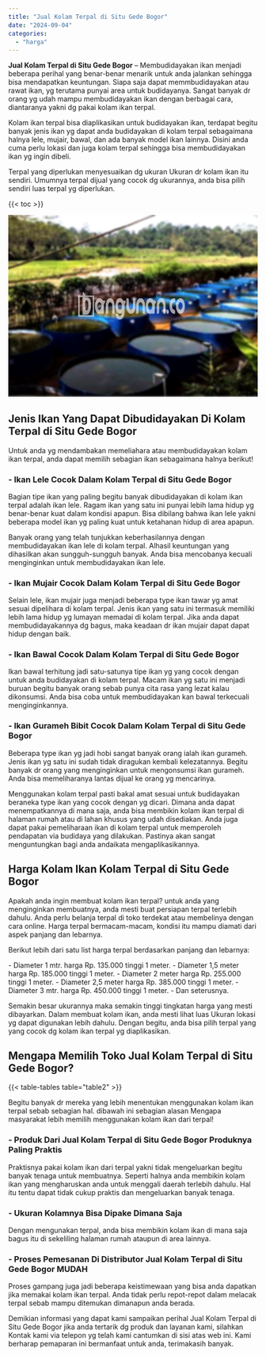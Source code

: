 ```yaml
---
title: "Jual Kolam Terpal di Situ Gede Bogor"
date: "2024-09-04"
categories: 
  - "harga"
---
```


**Jual Kolam Terpal di Situ Gede Bogor** – Membudidayakan ikan menjadi beberapa perihal yang benar-benar menarik untuk anda jalankan sehingga bisa mendapatkan keuntungan. Siapa saja dapat memmbudidayakan atau rawat ikan, yg terutama punyai area untuk budidayanya. Sangat banyak dr orang yg udah mampu membudidayakan ikan dengan berbagai cara, diantaranya yakni dg pakai kolam ikan terpal.

Kolam ikan terpal bisa diaplikasikan untuk budidayakan ikan, terdapat begitu banyak jenis ikan yg dapat anda budidayakan di kolam terpal sebagaimana halnya lele, mujair, bawal, dan ada banyak model ikan lainnya. Disini anda cuma perlu lokasi dan juga kolam terpal sehingga bisa membudidayakan ikan yg ingin dibeli.

Terpal yang diperlukan menyesuaikan dg ukuran Ukuran dr kolam ikan itu sendiri. Umumnya terpal dijual yang cocok dg ukurannya, anda bisa pilih sendiri luas terpal yg diperlukan.

{{< toc >}}

![Jual Kolam Terpal di Situ Gede Bogor](/images/jual-kolam-terpal-08.png)

## Jenis Ikan Yang Dapat Dibudidayakan Di Kolam Terpal di Situ Gede Bogor

Untuk anda yg mendambakan memeliahara atau membudidayakan kolam ikan terpal, anda dapat memilih sebagian ikan sebagaimana halnya berikut!

### \- Ikan Lele Cocok Dalam Kolam Terpal di Situ Gede Bogor

Bagian tipe ikan yang paling begitu banyak dibudidayakan di kolam ikan terpal adalah ikan lele. Ragam ikan yang satu ini punyai lebih lama hidup yg benar-benar kuat dalam kondisi apapun. Bisa dibilang bahwa ikan lele yakni beberapa model ikan yg paling kuat untuk ketahanan hidup di area apapun.

Banyak orang yang telah tunjukkan keberhasilannya dengan membudidayakan ikan lele di kolam terpal. Alhasil keuntungan yang dihasilkan akan sungguh-sungguh banyak. Anda bisa mencobanya kecuali menginginkan untuk membudidayakan ikan lele.

### \- Ikan Mujair Cocok Dalam Kolam Terpal di Situ Gede Bogor

Selain lele, ikan mujair juga menjadi beberapa type ikan tawar yg amat sesuai dipelihara di kolam terpal. Jenis ikan yang satu ini termasuk memiliki lebih lama hidup yg lumayan memadai di kolam terpal. Jika anda dapat membudidayakannya dg bagus, maka keadaan dr ikan mujair dapat dapat hidup dengan baik.

### \- Ikan Bawal Cocok Dalam Kolam Terpal di Situ Gede Bogor

Ikan bawal terhitung jadi satu-satunya tipe ikan yg yang cocok dengan untuk anda budidayakan di kolam terpal. Macam ikan yg satu ini menjadi buruan begitu banyak orang sebab punya cita rasa yang lezat kalau dikonsumsi. Anda bisa coba untuk membudidayakan kan bawal terkecuali menginginkannya.

### \- Ikan Gurameh Bibit Cocok Dalam Kolam Terpal di Situ Gede Bogor

Beberapa type ikan yg jadi hobi sangat banyak orang ialah ikan gurameh. Jenis ikan yg satu ini sudah tidak diragukan kembali kelezatannya. Begitu banyak dr orang yang menginginkan untuk mengonsumsi ikan gurameh. Anda bisa memeliharanya lantas dijual ke orang yg mencarinya.

Menggunakan kolam terpal pasti bakal amat sesuai untuk budidayakan beraneka type ikan yang cocok dengan yg dicari. Dimana anda dapat menempatkannya di mana saja, anda bisa membikin kolam ikan terpal di halaman rumah atau di lahan khusus yang udah disediakan. Anda juga dapat pakai pemeliharaan ikan di kolam terpal untuk memperoleh pendapatan via budidaya yang dilakukan. Pastinya akan sangat menguntungkan bagi anda andaikata mengaplikasikannya.

## Harga Kolam Ikan Kolam Terpal di Situ Gede Bogor

Apakah anda ingin membuat kolam ikan terpal? untuk anda yang menginginkan membuatnya, anda mesti buat persiapan terpal terlebih dahulu. Anda perlu belanja terpal di toko terdekat atau membelinya dengan cara online. Harga terpal bermacam-macam, kondisi itu mampu diamati dari aspek panjang dan lebarnya.

Berikut lebih dari satu list harga terpal berdasarkan panjang dan lebarnya:

\- Diameter 1 mtr. harga Rp. 135.000 tinggi 1 meter. - Diameter 1,5 meter harga Rp. 185.000 tinggi 1 meter. - Diameter 2 meter harga Rp. 255.000 tinggi 1 meter. - Diameter 2,5 meter harga Rp. 385.000 tinggi 1 meter. - Diameter 3 mtr. harga Rp. 450.000 tinggi 1 meter. - Dan seterusnya.

Semakin besar ukurannya maka semakin tinggi tingkatan harga yang mesti dibayarkan. Dalam membuat kolam ikan, anda mesti lihat luas Ukuran lokasi yg dapat digunakan lebih dahulu. Dengan begitu, anda bisa pilih terpal yang yang cocok dg kolam ikan terpal yg diaplikasikan.

## Mengapa Memilih Toko Jual Kolam Terpal di Situ Gede Bogor?

{{< table-tables table="table2" >}}

Begitu banyak dr mereka yang lebih menentukan menggunakan kolam ikan terpal sebab sebagian hal. dibawah ini sebagian alasan Mengapa masyarakat lebih memilih menggunakan kolam ikan dari terpal!

### \- Produk Dari Jual Kolam Terpal di Situ Gede Bogor Produknya Paling Praktis

Praktisnya pakai kolam ikan dari terpal yakni tidak mengeluarkan begitu banyak tenaga untuk membuatnya. Seperti halnya anda membikin kolam ikan yang mengharuskan anda untuk menggali daerah terlebih dahulu. Hal itu tentu dapat tidak cukup praktis dan mengeluarkan banyak tenaga.

### \- Ukuran Kolamnya Bisa Dipake Dimana Saja

Dengan mengunakan terpal, anda bisa membikin kolam ikan di mana saja bagus itu di sekeliling halaman rumah ataupun di area lainnya.

### \- Proses Pemesanan Di Distributor Jual Kolam Terpal di Situ Gede Bogor MUDAH

Proses gampang juga jadi beberapa keistimewaan yang bisa anda dapatkan jika memakai kolam ikan terpal. Anda tidak perlu repot-repot dalam melacak terpal sebab mampu ditemukan dimanapun anda berada.

Demikian informasi yang dapat kami sampaikan perihal Jual Kolam Terpal di Situ Gede Bogor jika anda tertarik dg produk dan layanan kami, silahkan Kontak kami via telepon yg telah kami cantumkan di sisi atas web ini. Kami berharap pemaparan ini bermanfaat untuk anda, terimakasih banyak.
